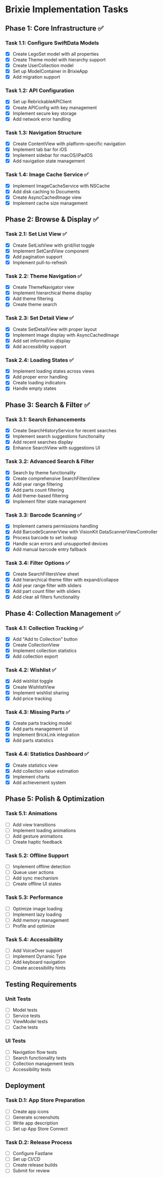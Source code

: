 # Brixie Implementation Tasks

## Phase 1: Core Infrastructure ✅

### Task 1.1: Configure SwiftData Models
- [x] Create LegoSet model with all properties
- [x] Create Theme model with hierarchy support
- [x] Create UserCollection model
- [x] Set up ModelContainer in BrixieApp
- [x] Add migration support

### Task 1.2: API Configuration
- [x] Set up RebrickableAPIClient
- [x] Create APIConfig with key management
- [x] Implement secure key storage
- [x] Add network error handling

### Task 1.3: Navigation Structure
- [x] Create ContentView with platform-specific navigation
- [x] Implement tab bar for iOS
- [x] Implement sidebar for macOS/iPadOS
- [x] Add navigation state management

### Task 1.4: Image Cache Service ✅
- [x] Implement ImageCacheService with NSCache
- [x] Add disk caching to Documents
- [x] Create AsyncCachedImage view
- [x] Implement cache size management

## Phase 2: Browse & Display ✅

### Task 2.1: Set List View ✅
- [x] Create SetListView with grid/list toggle
- [x] Implement SetCardView component
- [x] Add pagination support
- [x] Implement pull-to-refresh

### Task 2.2: Theme Navigation ✅
- [x] Create ThemeNavigator view
- [x] Implement hierarchical theme display
- [x] Add theme filtering
- [x] Create theme search

### Task 2.3: Set Detail View ✅
- [x] Create SetDetailView with proper layout
- [x] Implement image display with AsyncCachedImage
- [x] Add set information display
- [x] Add accessibility support

### Task 2.4: Loading States ✅
- [x] Implement loading states across views
- [x] Add proper error handling
- [x] Create loading indicators
- [x] Handle empty states

## Phase 3: Search & Filter ✅

### Task 3.1: Search Enhancements

- [x] Create SearchHistoryService for recent searches
- [x] Implement search suggestions functionality
- [x] Add recent searches display
- [x] Enhance SearchView with suggestions UI

### Task 3.2: Advanced Search & Filter

- [x] Search by theme functionality
- [x] Create comprehensive SearchFiltersView
- [x] Add year range filtering
- [x] Add parts count filtering
- [x] Add theme-based filtering
- [x] Implement filter state management

### Task 3.3: Barcode Scanning ✅

- [x] Implement camera permissions handling
- [x] Add BarcodeScannerView with VisionKit DataScannerViewController
- [x] Process barcode to set lookup
- [x] Handle scan errors and unsupported devices
- [x] Add manual barcode entry fallback

### Task 3.4: Filter Options ✅

- [x] Create SearchFiltersView sheet
- [x] Add hierarchical theme filter with expand/collapse
- [x] Add year range filter with sliders
- [x] Add part count filter with sliders
- [x] Add clear all filters functionality

## Phase 4: Collection Management ✅

### Task 4.1: Collection Tracking ✅
- [x] Add "Add to Collection" button
- [x] Create CollectionView
- [x] Implement collection statistics
- [x] Add collection export

### Task 4.2: Wishlist ✅
- [x] Add wishlist toggle
- [x] Create WishlistView
- [x] Implement wishlist sharing
- [x] Add price tracking

### Task 4.3: Missing Parts ✅
- [x] Create parts tracking model
- [x] Add parts management UI
- [x] Implement BrickLink integration
- [x] Add parts statistics

### Task 4.4: Statistics Dashboard ✅
- [x] Create statistics view
- [x] Add collection value estimation
- [x] Implement charts
- [x] Add achievement system

## Phase 5: Polish & Optimization

### Task 5.1: Animations
- [ ] Add view transitions
- [ ] Implement loading animations
- [ ] Add gesture animations
- [ ] Create haptic feedback

### Task 5.2: Offline Support
- [ ] Implement offline detection
- [ ] Queue user actions
- [ ] Add sync mechanism
- [ ] Create offline UI states

### Task 5.3: Performance
- [ ] Optimize image loading
- [ ] Implement lazy loading
- [ ] Add memory management
- [ ] Profile and optimize

### Task 5.4: Accessibility
- [ ] Add VoiceOver support
- [ ] Implement Dynamic Type
- [ ] Add keyboard navigation
- [ ] Create accessibility hints

## Testing Requirements

### Unit Tests
- [ ] Model tests
- [ ] Service tests
- [ ] ViewModel tests
- [ ] Cache tests

### UI Tests
- [ ] Navigation flow tests
- [ ] Search functionality tests
- [ ] Collection management tests
- [ ] Accessibility tests

## Deployment

### Task D.1: App Store Preparation
- [ ] Create app icons
- [ ] Generate screenshots
- [ ] Write app description
- [ ] Set up App Store Connect

### Task D.2: Release Process
- [ ] Configure Fastlane
- [ ] Set up CI/CD
- [ ] Create release builds
- [ ] Submit for review